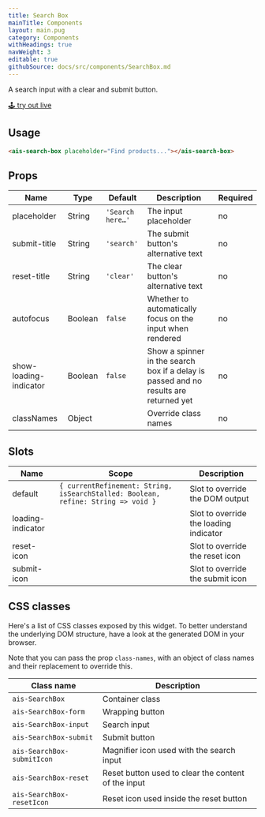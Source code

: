 ```yaml
---
title: Search Box
mainTitle: Components
layout: main.pug
category: Components
withHeadings: true
navWeight: 3
editable: true
githubSource: docs/src/components/SearchBox.md
---
```


A search input with a clear and submit button.

<a class="btn btn-static-theme" href="stories/?selectedKind=SearchBox">🕹 try out live</a>

## Usage

```html
<ais-search-box placeholder="Find products..."></ais-search-box>
```

## Props

Name | Type | Default | Description | Required
---|---|---|---|---
placeholder | String | `'Search here…'` | The input placeholder | no
submit-title | String | `'search'` | The submit button's alternative text | no
reset-title | String | `'clear'` | The clear button's alternative text | no
autofocus | Boolean | `false` | Whether to automatically focus on the input when rendered | no
show-loading-indicator | Boolean | `false` | Show a spinner in the search box if a delay is passed and no results are returned yet | no
classNames | Object | | Override class names | no

## Slots

Name | Scope | Description
---|---|---
default | `{ currentRefinement: String, isSearchStalled: Boolean, refine: String => void }` | Slot to override the DOM output
loading-indicator | | Slot to override the loading indicator
reset-icon | | Slot to override the reset icon
submit-icon | | Slot to override the submit icon

## CSS classes

Here's a list of CSS classes exposed by this widget. To better understand the underlying
DOM structure, have a look at the generated DOM in your browser.

Note that you can pass the prop `class-names`, with an object of class names and their replacement to override this.

Class name | Description
---|---
`ais-SearchBox` | Container class
`ais-SearchBox-form` | Wrapping button
`ais-SearchBox-input` | Search input
`ais-SearchBox-submit` | Submit button
`ais-SearchBox-submitIcon` | Magnifier icon used with the search input
`ais-SearchBox-reset` | Reset button used to clear the content of the input
`ais-SearchBox-resetIcon` | Reset icon used inside the reset button
